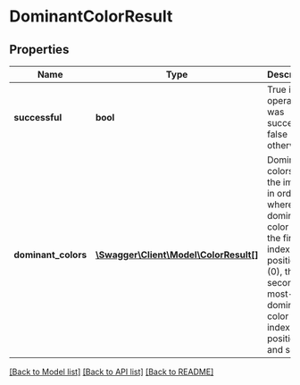 # DominantColorResult

## Properties
Name | Type | Description | Notes
------------ | ------------- | ------------- | -------------
**successful** | **bool** | True if the operation was successful, false otherwise | [optional] 
**dominant_colors** | [**\Swagger\Client\Model\ColorResult[]**](ColorResult.md) | Dominant colors in the image, in order where most dominant color is in the first index position (0), the second most-dominant color is in index position 1 and so on | [optional] 

[[Back to Model list]](../README.md#documentation-for-models) [[Back to API list]](../README.md#documentation-for-api-endpoints) [[Back to README]](../README.md)


